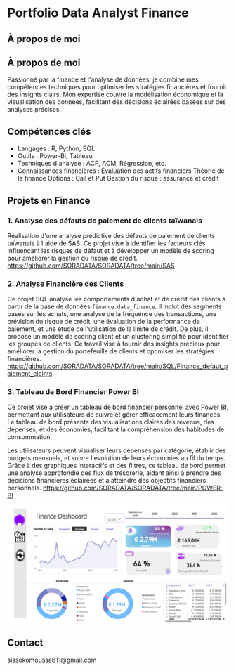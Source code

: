 # Portfolio Data Analyst Finance

## À propos de moi
## À propos de moi

Passionné par la finance et l'analyse de données, je combine mes compétences techniques pour optimiser les stratégies financières et fournir des insights clairs. Mon expertise couvre la modélisation économique et la visualisation des données, facilitant des décisions éclairées basées sur des analyses précises.

## Compétences clés
- Langages : R, Python, SQL
- Outils : Power-Bi, Tableau 
- Techniques d'analyse : ACP, ACM, Régression, etc.
- Connaissances financières :
  Évaluation des actifs financiers
  Théorie de la finance
  Options : Call et Put
  Gestion du risque : assurance et crédit

## Projets en Finance

### 1. Analyse des défauts de paiement de clients taïwanais
Réalisation d'une analyse prédictive des défauts de paiement de clients taïwanais à l'aide de SAS. Ce projet vise à identifier les facteurs clés influençant les risques de défaut et à développer un modèle de scoring pour améliorer la gestion du risque de crédit. https://github.com/SORADATA/SORADATA/tree/main/SAS

### 2. Analyse Financière des Clients

Ce projet SQL analyse les comportements d'achat et de crédit des clients à partir de la base de données `finance.data_finance`. Il inclut des segments basés sur les achats, une analyse de la fréquence des transactions, une prévision du risque de crédit, une évaluation de la performance de paiement, et une étude de l'utilisation de la limite de crédit. De plus, il propose un modèle de scoring client et un clustering simplifié pour identifier les groupes de clients. Ce travail vise à fournir des insights précieux pour améliorer la gestion du portefeuille de clients et optimiser les stratégies financières.
https://github.com/SORADATA/SORADATA/tree/main/SQL/Finance_defaut_paiement_cleints


### 3. Tableau de Bord Financier  Power BI

Ce projet vise à créer un tableau de bord financier personnel avec Power BI, permettant aux utilisateurs de suivre et gérer efficacement leurs finances. Le tableau de bord présente des visualisations claires des revenus, des dépenses, et des économies, facilitant la compréhension des habitudes de consommation.

Les utilisateurs peuvent visualiser leurs dépenses par catégorie, établir des budgets mensuels, et suivre l'évolution de leurs économies au fil du temps. Grâce à des graphiques interactifs et des filtres, ce tableau de bord permet une analyse approfondie des flux de trésorerie, aidant ainsi à prendre des décisions financières éclairées et à atteindre des objectifs financiers personnels.
https://github.com/SORADATA/SORADATA/tree/main/POWER-BI
![](https://github.com/SORADATA/SORADATA/blob/main/POWER-BI/Sreenshot_2.png)





## Contact
sissokomoussa611@gmail.com
